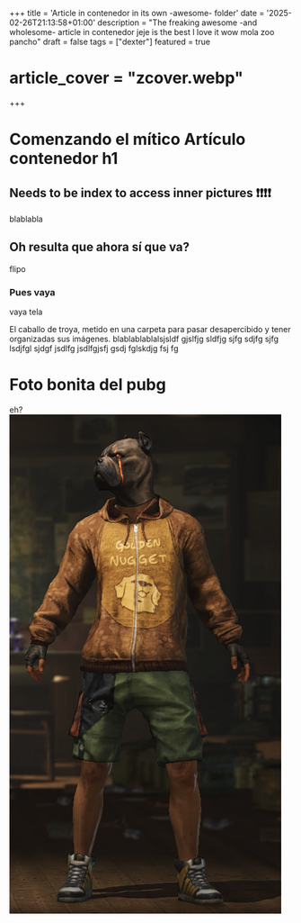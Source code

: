 +++
title = 'Article in contenedor in its own -awesome- folder'
date = '2025-02-26T21:13:58+01:00'
description = "The freaking awesome -and wholesome- article in contenedor jeje is the best I love it wow mola zoo pancho"
draft = false
tags = ["dexter"]
featured = true
# article_cover = "zcover.webp"
+++

# Comenzando el mítico Artículo contenedor h1

## Needs to be index to access inner pictures ❗❗❗❗

blablabla

## Oh resulta que ahora sí que va?

flipo

### Pues vaya

vaya tela

El caballo de troya, metido en una carpeta para pasar desapercibido y tener organizadas sus imágenes. blablablablalsjsldf gjslfjg sldfjg sjfg sdjfg sjfg lsdjfgl sjdgf jsdlfg jsdlfgjsfj gsdj fglskdjg fsj fg

# Foto bonita del pubg
<!-- ![alt text](/content/articles/contenedor/pubg.png) -->
<!-- ![alt text](/content/articles/contenedor/pubg.png) -->
eh?
![joder](pubg.png)

<!-- ![asf](pubg.png) -->